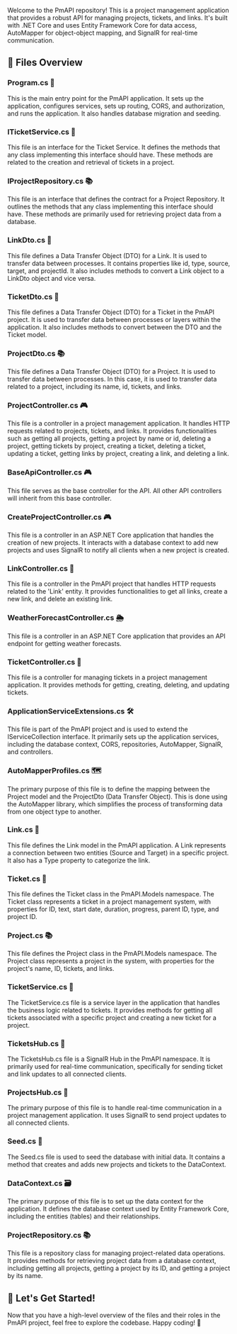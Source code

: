 Welcome to the PmAPI repository! This is a project management application that provides a robust API for managing projects, tickets, and links. It's built with .NET Core and uses Entity Framework Core for data access, AutoMapper for object-object mapping, and SignalR for real-time communication. 

## 📁 Files Overview

### Program.cs 🚀

This is the main entry point for the PmAPI application. It sets up the application, configures services, sets up routing, CORS, and authorization, and runs the application. It also handles database migration and seeding. 

### ITicketService.cs 🎫

This file is an interface for the Ticket Service. It defines the methods that any class implementing this interface should have. These methods are related to the creation and retrieval of tickets in a project.

### IProjectRepository.cs 📚

This file is an interface that defines the contract for a Project Repository. It outlines the methods that any class implementing this interface should have. These methods are primarily used for retrieving project data from a database.

### LinkDto.cs 🔗

This file defines a Data Transfer Object (DTO) for a Link. It is used to transfer data between processes. It contains properties like id, type, source, target, and projectId. It also includes methods to convert a Link object to a LinkDto object and vice versa.

### TicketDto.cs 🎫

This file defines a Data Transfer Object (DTO) for a Ticket in the PmAPI project. It is used to transfer data between processes or layers within the application. It also includes methods to convert between the DTO and the Ticket model.

### ProjectDto.cs 📚

This file defines a Data Transfer Object (DTO) for a Project. It is used to transfer data between processes. In this case, it is used to transfer data related to a project, including its name, id, tickets, and links.

### ProjectController.cs 🎮

This file is a controller in a project management application. It handles HTTP requests related to projects, tickets, and links. It provides functionalities such as getting all projects, getting a project by name or id, deleting a project, getting tickets by project, creating a ticket, deleting a ticket, updating a ticket, getting links by project, creating a link, and deleting a link.

### BaseApiController.cs 🎮

This file serves as the base controller for the API. All other API controllers will inherit from this base controller.

### CreateProjectController.cs 🎮

This file is a controller in an ASP.NET Core application that handles the creation of new projects. It interacts with a database context to add new projects and uses SignalR to notify all clients when a new project is created.

### LinkController.cs 🔗

This file is a controller in the PmAPI project that handles HTTP requests related to the 'Link' entity. It provides functionalities to get all links, create a new link, and delete an existing link.

### WeatherForecastController.cs 🌦️

This file is a controller in an ASP.NET Core application that provides an API endpoint for getting weather forecasts.

### TicketController.cs 🎫

This file is a controller for managing tickets in a project management application. It provides methods for getting, creating, deleting, and updating tickets.

### ApplicationServiceExtensions.cs 🛠️

This file is part of the PmAPI project and is used to extend the IServiceCollection interface. It primarily sets up the application services, including the database context, CORS, repositories, AutoMapper, SignalR, and controllers.

### AutoMapperProfiles.cs 🗺️

The primary purpose of this file is to define the mapping between the Project model and the ProjectDto (Data Transfer Object). This is done using the AutoMapper library, which simplifies the process of transforming data from one object type to another.

### Link.cs 🔗

This file defines the Link model in the PmAPI application. A Link represents a connection between two entities (Source and Target) in a specific project. It also has a Type property to categorize the link.

### Ticket.cs 🎫

This file defines the Ticket class in the PmAPI.Models namespace. The Ticket class represents a ticket in a project management system, with properties for ID, text, start date, duration, progress, parent ID, type, and project ID.

### Project.cs 📚

This file defines the Project class in the PmAPI.Models namespace. The Project class represents a project in the system, with properties for the project's name, ID, tickets, and links.

### TicketService.cs 🎫

The TicketService.cs file is a service layer in the application that handles the business logic related to tickets. It provides methods for getting all tickets associated with a specific project and creating a new ticket for a project.

### TicketsHub.cs 📡

The TicketsHub.cs file is a SignalR Hub in the PmAPI namespace. It is primarily used for real-time communication, specifically for sending ticket and link updates to all connected clients.

### ProjectsHub.cs 📡

The primary purpose of this file is to handle real-time communication in a project management application. It uses SignalR to send project updates to all connected clients.

### Seed.cs 🌱

The Seed.cs file is used to seed the database with initial data. It contains a method that creates and adds new projects and tickets to the DataContext.

### DataContext.cs 🗃️

The primary purpose of this file is to set up the data context for the application. It defines the database context used by Entity Framework Core, including the entities (tables) and their relationships.

### ProjectRepository.cs 📚

This file is a repository class for managing project-related data operations. It provides methods for retrieving project data from a database context, including getting all projects, getting a project by its ID, and getting a project by its name.

## 🚀 Let's Get Started!

Now that you have a high-level overview of the files and their roles in the PmAPI project, feel free to explore the codebase. Happy coding! 🎉
